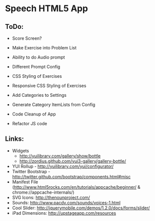 # Speech HTML5 App

## ToDo:

* Score Screen?
* Make Exercise into Problem List
* Ability to do Audio prompt
* Different Prompt Config
* CSS Styling of Exercises
* Responsive CSS Styling of Exercises
* Add Categories to Settings
* Generate Category ItemLists from Config

* Code Cleanup of App
* Refactor JS code


## Links:

* Widgets
  * http://yuilibrary.com/gallery/show/bottle
  * http://zordius.github.com/yui3-gallery/gallery-bottle/
* YUI Rollup - http://yuilibrary.com/yui/configurator/
* Twitter Bootstrap - http://twitter.github.com/bootstrap/components.html#misc
* Manifest File (http://www.html5rocks.com/en/tutorials/appcache/beginner/  & chrome://appcache-internals/)
* SVG Icons: http://thenounproject.com/
* Sounds: http://www.pacdv.com/sounds/voices-1.html
* Cool Slider: http://jquerymobile.com/demos/1.2.0/docs/forms/slider/
* iPad Dimensions: http://upstageapp.com/resources
